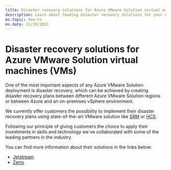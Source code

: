 ```yaml
---
title: Disaster recovery solutions for Azure VMware Solution virtual machines
description: Learn about leading disaster recovery solutions for your Azure VMware Solution private cloud.
ms.topic: how-to
ms.date: 11/29/2021
---
```

# Disaster recovery solutions for Azure VMware Solution virtual machines (VMs)

One of the most important aspects of any Azure VMware Solution deployment is disaster recovery, which can be achieved by creating disaster recovery plans between different Azure VMware Solution regions or between Azure and an on-premises vSphere environment. 

We currently offer customers the possibility to implement their disaster recovery plans using state-of-the-art VMware solution like [SRM](disaster-recovery-using-vmware-site-recovery-manager.md) or [HCX](deploy-disaster-recovery-using-vmware-hcx.md).

Following our principle of giving customers the choice to apply their investments in skills and technology we´ve collaborated with some of the leading partners in the industry. 

You can find more information about their solutions in the links below:
- [Jetstream](https://www.jetstreamsoft.com/2020/09/28/solution-brief-disaster-recovery-for-avs/)
- [Zerto](https://www.zerto.com/solutions/use-cases/disaster-recovery/)